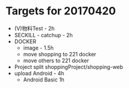 # Targets for 20170420

- (V)物料Test - 2h
- SECKILL - catchup - 2h
- DOCKER
    - image - 1.5h
    - move shopping to 221 docker
    - move others to 221 docker
- Project split shoppingProject/shopping-web
- upload Android - 4h
    - Android Basic 1h
